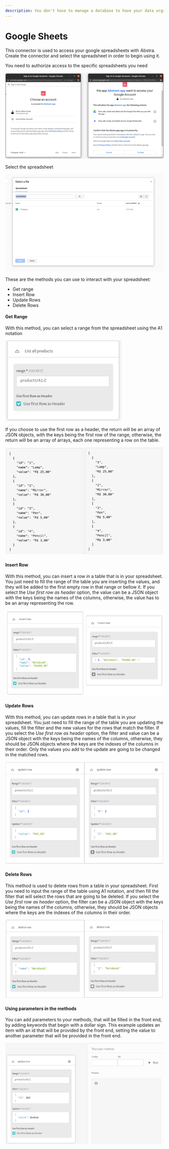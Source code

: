 ```yaml
---
description: You don't have to manage a database to have your data organized.
---
```


# Google Sheets

This connector is used to access your google spreadsheets with Abstra. Create the connector and select the spreadsheet in order to begin using it.

You need to authorize access to the specific spreadsheets you need

![](<../../../.gitbook/assets/image (36).png>)

Select the spreadsheet

![](<../../../.gitbook/assets/image (31).png>)

These are the methods you can use to interact with your spreadsheet:

* Get range
* Insert Row
* Update Rows
* Delete Rows

#### Get Range

With this method, you can select a range from the spreadsheet using the A1 notation

![](<../../../.gitbook/assets/image (62).png>)

If you choose to use the first row as a header, the return will be an array of JSON objects, with the keys being the first row of the range, otherwise, the return will be an array of arrays, each one representing a row on the table.

![Examples of the value the method returns, with and without selecting to use the first row as header](<../../../.gitbook/assets/image (54) (1).png>)

#### Insert Row

With this method, you can insert a row in a table that is in your spreadsheet. You just need to fill the range of the table you are inserting the values, and they will be added to the first empty row in that range or bellow it. If you select the _Use first row as header_ option, the value can be a JSON object with the keys being the names of the columns, otherwise, the value has to be an array representing the row.

![Examples for the insert row value, with and without using the first row as header](<../../../.gitbook/assets/image (61) (1).png>)

#### Update Rows

With this method, you can update rows in a table that is in your spreadsheet. You just need to fill the range of the table you are updating the values, fill the filter and the new values for the rows that match the filter. If you select the _Use first row as header_ option, the filter and value can be a JSON object with the keys being the names of the columns, otherwise, they should be JSON objects where the keys are the indexes of the columns in their order. Only the values you add to the update are going to be changed in the matched rows.

![Examples for updating all items where id equals 3, setting their value to R$5,00](<../../../.gitbook/assets/image (66) (1) (1) (1).png>)

#### Delete Rows

This method is used to delete rows from a table in your spreadsheet. First you need to input the range of the table using A1 notation, and then fill the filter that will select the rows that are going to be deleted. If you select the _Use first row as header_ option, the filter can be a JSON object with the keys being the names of the columns, otherwise, they should be JSON objects where the keys are the indexes of the columns in their order.&#x20;

![Examples for deleting all items where the name is Notebook](<../../../.gitbook/assets/image (64) (1) (1).png>)

#### Using parameters in the methods

You can add parameters to your methods, that will be filled in the front end, by adding keywords that begin with a dollar sign. This example updates an item with an id that will be provided by the front end, setting the value to another parameter that will be provided in the front end.

![](<../../../.gitbook/assets/image (55) (1).png>)
